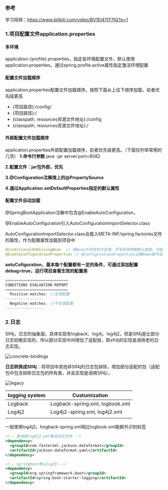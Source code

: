 ### 参考

学习视频：https://www.bilibili.com/video/BV1Et411Y7tQ?p=1





### 1.项目配置文件application.properties

#### 多环境
application-{profile}.properties，指定各环境配置文件，默认使用application.properties。通过spring.profile.active属性指定激活环境配置
#### 配置文件加载顺序
application.properties配置文件加载顺序。按照下面从上往下顺序加载，前者优先级更高
- {项目路径}:/config/
- {项目路径}:/
- {classpath, resources资源文件地址}:/config
- {classpath, resources资源文件地址}:/
#### 外部配置文件加载顺序
application.properties外部配置加载顺序，前者优先级更高。（下面仅列举常用的几项）
**1.命令行参数**
java -jar server.port=8082

**2.配置文件：jar包外部，优先**

**3.@Configuration注解类上的@PropertySource**

**4.通过Application.setDefaultProperties指定的默认属性**

#### 配置文件自动加载

@SpringBootApplication注解中包含@EnableAutoConfiguration，

@EnableAutoConfiguration引入AutoConfigurationImportSelector.class

AutoConfigurationImportSelector.class会载入META-INF/spring.factories文件的属性，作为配置属性加载到项目中

```java
@ConditionalOnMissingBean  // 但bean不存在时才生效。不写任何参数默认类型。可指定bean名称等
@EnableConfigurationProperties // @ConfigurationProperties注解bean是不会加载成到spring容器里的。配合@EnableConfigurationProperties或@Component才能注到容器中。jar包中用@EnableConfigurationProperties注入
```

**aotuCofiguration，基本每个配置都有一定的条件，可通过添加配置debug=true，运行项目查看生效的配置类**

```java
============================
CONDITIONS EVALUATION REPORT
============================
  Positive matches: //生效配置
-----------------
  Negative matches: //不生效配置
-----------------
```



### 2.日志

Slf4j，日志的抽象层。具体实现有logback、log4j、log4j2。但是Slf4j是比部分日志较晚实现的，所以部分实现中间增加了适配层，即sfl4j的实现是调用老的日志实现。

![concrete-bindings](/Users/ysc/Documents/learning/md/imgs/concrete-bindings.png)

**日志转换成Slf4j**：将项目中其他非Slf4j的日志包排除，增加部分适配的包（适配包中包含排除日志包的所有类，并且实现是调用Slf4j）。

![legacy](/Users/ysc/Documents/learning/md/imgs/legacy.png)

| logging system | Custumization                   |
| -------------- | ------------------------------- |
| Logback        | Logback-spring.xml, logbook.xml |
| Log4j2         | Log4j2-spring.xml, log4j2.xml   |
|                |                                 |

一般使用log4j2。hogback-spring.xml相比logbook.xml能额外识别<springProfile>标签

```xml
<!-- 能读取log4j2.yml格式日志文件 -->
<dependency>
  <groupId>com.fasterxml.jackson.dataformat</groupId>
  <artifactId>jackson-dataformat-yaml</artifactId>
</dependency>

<!-- springboot默认log包 -->
<dependency>
  <groupId>org.springframework.boot</groupId>
  <artifactId>spring-boot-starter-logging</artifactId>
</dependency>
```

